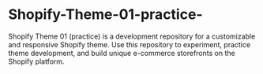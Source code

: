 # Shopify-Theme-01-practice-
Shopify Theme 01 (practice) is a development repository for a customizable and responsive Shopify theme. Use this repository to experiment, practice theme development, and build unique e-commerce storefronts on the Shopify platform.
